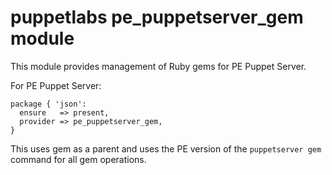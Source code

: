 # puppetlabs pe_puppetserver_gem module

This module provides management of Ruby gems for PE Puppet Server.


For PE Puppet Server:

    package { 'json':
      ensure   => present,
      provider => pe_puppetserver_gem,
    }

This uses gem as a parent and uses the PE version of the
`puppetserver gem` command for all gem operations.

